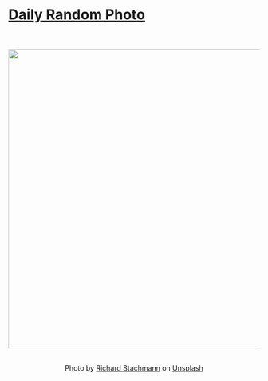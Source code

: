 # [Daily Random Photo](https://www.dailyrandomphoto.com/)

<div align="center">
  <br>
  <br>
  <a href="https://www.dailyrandomphoto.com/p/2024/2024-12-10/"><img src="https://images.unsplash.com/photo-1731437519637-747bb78a0217?crop=entropy&cs=tinysrgb&fit=max&fm=jpg&ixid=M3w3NzUwOHwwfDF8cmFuZG9tfHx8fHx8fHx8MTczMzc5MTQ2Nnw&ixlib=rb-4.0.3&q=80&w=1080" width="600px"></a>
  <br>
  <br>
  <p class="has-text-grey">Photo by <a href="https://unsplash.com/@stachmann?utm_source=Daily%20Random%20Photo&amp;utm_medium=referral" target="_blank" rel="noopener noreferrer">Richard Stachmann</a> on <a href="https://unsplash.com/photos/a-lake-surrounded-by-trees-with-a-house-on-it-qQ_1aFIB_gY?utm_source=Daily%20Random%20Photo&amp;utm_medium=referral" target="_blank" rel="noopener noreferrer">Unsplash</a></p>
</div>
